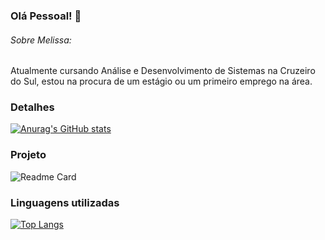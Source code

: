 ### Olá Pessoal! 👋

<!--
**Melissa-Fernanda/Melissa-Fernanda** is a ✨ _special_ ✨ repository because its `README.md` (this file) appears on your GitHub profile.

Here are some ideas to get you started:

- 🔭 I’m currently working on ...
- 🌱 I’m currently learning ...
- 👯 I’m looking to collaborate on ...
- 🤔 I’m looking for help with ...
- 💬 Ask me about ...
- 📫 How to reach me: ...
- 😄 Pronouns: ...
- ⚡ Fun fact: ...
-->
###### Sobre Melissa:
 Atualmente cursando Análise e Desenvolvimento de Sistemas na Cruzeiro do Sul, estou na procura de um estágio ou um primeiro emprego na área.
 
 ### Detalhes 
 
 [![Anurag's GitHub stats](https://github-readme-stats.vercel.app/api?username=Melissa-Fernanda&show_icons=true&theme=dark)](https://github.com/anuraghazra/github-readme-stats)
 
 ### Projeto 
![Readme Card](https://github-readme-stats.vercel.app/api/pin/?username=Melissa-Fernanda&repo=szpc-projeto-ponyo&theme=dark)
 
 ### Linguagens utilizadas
 
[![Top Langs](https://github-readme-stats.vercel.app/api/top-langs/?username=Melissa-Fernanda&layout=compact&theme=dark)](https://github.com/anuraghazra/github-readme-stats)


 
 
 

